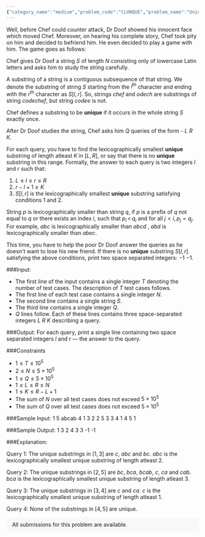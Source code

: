 ```yaml
---
{"category_name":"medium","problem_code":"CLUNQUE","problem_name":"Unique Substring","problemComponents":{"constraints":"","constraintsState":false,"subtasks":"","subtasksState":false,"inputFormat":"","inputFormatState":false,"outputFormat":"","outputFormatState":false,"sampleTestCases":{}},"video_editorial_url":"","languages_supported":{"0":"CPP14","1":"C","2":"JAVA","3":"PYTH 3.6","4":"CPP17","5":"PYTH","6":"PYP3","7":"CS2","8":"ADA","9":"PYPY","10":"TEXT","11":"PAS fpc","12":"NODEJS","13":"RUBY","14":"PHP","15":"GO","16":"HASK","17":"TCL","18":"PERL","19":"SCALA","20":"LUA","21":"kotlin","22":"BASH","23":"JS","24":"LISP sbcl","25":"rust","26":"PAS gpc","27":"BF","28":"CLOJ","29":"R","30":"D","31":"CAML","32":"FORT","33":"ASM","34":"swift","35":"FS","36":"WSPC","37":"LISP clisp","38":"SQL","39":"SCM guile","40":"PERL6","41":"ERL","42":"CLPS","43":"ICK","44":"NICE","45":"PRLG","46":"ICON","47":"COB","48":"SCM chicken","49":"PIKE","50":"SCM qobi","51":"ST","52":"SQLQ","53":"NEM"},"max_timelimit":2,"source_sizelimit":50000,"problem_author":"aman_robotics","problem_tester":"","date_added":"10-07-2020","tags":{"0":"aman_robotics","1":"cole2020","2":"longest","3":"medium","4":"segment","5":"suffix"},"problem_difficulty_level":"Medium","best_tag":"Segment Tree","editorial_url":"https://discuss.codechef.com/problems/CLUNQUE","time":{"view_start_date":1594838700,"submit_start_date":1594838700,"visible_start_date":1594838700,"end_date":1735669800},"is_direct_submittable":false,"problemDiscussURL":"https://discuss.codechef.com/search?q=CLUNQUE","is_proctored":false,"visitedContests":{},"layout":"problem"}
---
```

Well, before Chef could counter attack, Dr Doof showed his innocent face which moved Chef. Moreover, on hearing his complete story, Chef took pity on him and decided to befriend him. He even decided to play a game with him. The game goes as follows:

Chef gives Dr Doof a string $S$ of length $N$ consisting only of lowercase Latin letters and asks him to study the string carefully.

A substring of a string is a contiguous subsequence of that string. We denote the substring of string $S$ starting from the $l^{\text{th}}$ character and ending with the $r^{\text{th}}$ character as $S[l, r]$. So, strings *chef* and *odech* are substrings of string *codechef*, but string *codee* is not. 

Chef defines a substring to be **unique** if it occurs in the whole string $S$ exactly once.

After Dr Doof studies the string, Chef asks him $Q$ queries of the form - $L$ $R$ $K$.

For each query, you have to find the lexicographically smallest **unique** substring of length atleast $K$ in $[L, R]$, or say that there is no **unique** substring in this range. Formally, the answer to each query is two integers $l$ and $r$ such that:
1. $L \leq l \leq r \leq R$
2. $r - l + 1 \geq K$
3. $S[l, r]$ is the lexicographically smallest **unique** substring satisfying conditions $1$ and $2$.

String $p$ is lexicographically smaller than string $q$, if $p$ is a prefix of $q$ not equal to $q$ or there exists an index $i$, such that $p_{i}$ < $q_{i}$ and for all $j < i, p_{j} = q_{j}$. For example, *abc* is lexicographically smaller than *abcd* , *abd* is lexicographically smaller than *abec*.

This time, you have to help the poor Dr Doof answer the queries as he doesn't want to lose his new friend. If there is no **unique** substring $S[l, r]$ satisfying the above conditions, print two space separated integers: $-1$ $-1$.

###Input:

- The first line of the input contains a single integer $T$ denoting the number of test cases. The description of $T$ test cases follows.
- The first line of each test case contains a single integer $N$.
- The second line contains a single string $S$.
- The third line contains a single integer $Q$.
- $Q$ lines follow. Each of these lines contains three space-separated integers $L$ $R$ $K$ describing a query.

###Output:
For each query, print a single line containing two space separated integers $l$ and $r$ ― the answer to the query.

###Constraints 
- $1 \leq T \leq 10^5$
- $2 \leq N \leq 5\times10^5$
- $1 \leq Q \leq 5 \times 10^5$
- $1 \leq L \leq R \leq N$
- $1 \leq K \leq R - L + 1$
- The sum of $N$ over all test cases does not exceed $5\times10^5$
- The sum of $Q$ over all test cases does not exceed $5\times10^5$


###Sample Input:
    1
    5
    abcab
    4
    1 3 2
    2 5 3
    3 4 1
    4 5 1

###Sample Output:
    1 3
    2 4
    3 3
    -1 -1
    
###Explanation:

Query $1$: The unique substrings in $[1, 3]$ are *c*, *abc* and *bc*. *abc* is the lexicographically smallest unique substring of length atleast 2.

Query $2$: The unique substrings in $[2, 5]$ are *bc*, *bca*, *bcab*, *c*, *ca* and *cab*. *bca* is the lexicographically smallest unique substring of length atleast 3.

Query $3$: The unique substrings in $[3, 4]$ are *c* and *ca*. *c* is the lexicographically smallest unique substring of length atleast 1.

Query $4$: None of the substrings in $[4,5]$ are unique.
<aside style='background: #f8f8f8;padding: 10px 15px;'><div>All submissions for this problem are available.</div></aside>